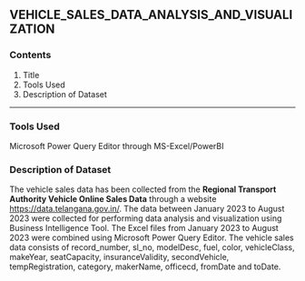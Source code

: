 ## VEHICLE_SALES_DATA_ANALYSIS_AND_VISUALIZATION
### Contents
1. Title
2. Tools Used
3. Description of Dataset
----
### Tools Used
Microsoft Power Query Editor through MS-Excel/PowerBI

### Description of Dataset
The vehicle sales data has been collected from the <b>Regional Transport Authority Vehicle Online Sales Data</b> through a website https://data.telangana.gov.in/. The data between January 2023 to August 2023 were collected for performing data analysis and visualization using Business Intelligence Tool. The Excel files from January 2023 to August 2023 were combined using Microsoft Power Query Editor. The vehicle sales data consists of record_number, sl_no, modelDesc, fuel, color, vehicleClass, 
makeYear, seatCapacity, insuranceValidity, secondVehicle, tempRegistration, category, makerName, officecd, fromDate and toDate.




